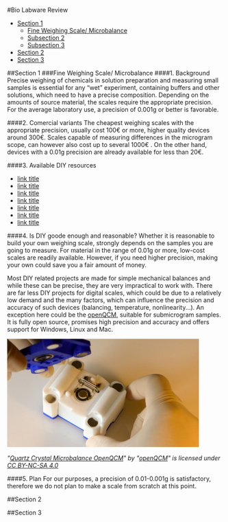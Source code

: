 #Bio Labware Review

- [Section 1](#Section-1)
  * [Fine Weighing Scale/ Microbalance](#Microbalance)
  * [Subsection 2](#Subsection-2)
  * [Subsection 3](#Subsection-3)
- [Section 2](#Section-2)
- [Section 3](#Section-3)


##Section 1 <a id="Section-1"></a>
###Fine Weighing Scale/ Microbalance <a id="Microbalance"></a>
####1. Background
Precise weighing of chemicals in solution preparation and measuring small samples is essential for any “wet” experiment, containing buffers and other solutions, which need to have a precise composition. Depending on the amounts of source material, the scales require the appropriate precision. For the average laboratory use, a precision of 0.001g or better is favorable.


####2. Comercial variants
The cheapest weighing scales with the appropriate precision, usually cost 100€ or more, higher quality devices around 300€. Scales capable of measuring differences in the microgram scope, can however also cost up to several 1000€ . On the other hand, devices with a 0.01g precision are already available for less than 20€.

####3. Available DIY resources
- [link title](http://sci-toys.com/scitoys/scitoys/mathematics/microgram_balance/balance.html)
- [link title](http://makezine.com/2008/03/25/diy-digital-balance/)
- [link title](https://www.erowid.org/psychoactives/hardware/hardware_info1.shtml)
- [link title](https://www.youtube.com/watch?v=n90whRO-ypE)
- [link title](https://www.behance.net/gallery/8021801/Electronic-Weight-Scale-DIY-Kit)
- [link title](http://www.sci-spot.com/Mechanical/balance.htm)
- [link title](http://openqcm.com/)

####4. Is DIY goode enough and reasonable?
Whether it is reasonable to build your own weighing scale, strongly depends on the samples you are going to measure. For material in the range of 0.01g or more, low-cost scales are readily available. However, if you need higher precision, making your own could save you a fair amount of money. 

Most DIY related projects are made for simple mechanical balances and while these can be precise, they are very impractical to work with. There are far less DIY projects for digital scales, which could be due to a relatively low demand and the many factors, which can influence the precision and accuracy of such devices (balancing, temperature, nonlinearity...). An exception here could be the [openQCM](http://openqcm.com/), suitable for submicrogram samples. It is fully open source, promises high precision and accuracy and offers support for Windows, Linux and Mac.

![Quartz Crystal Microbalance OpenQCM](images/openQCM.jpg)

_"[Quartz Crystal Microbalance OpenQCM](http://openqcm.com/wp-content/uploads/2015/01/Quartz-Crystal-Microbalance-openQCM-open-1024x575.jpg)" by "[openQCM](http://openqcm.com/)" is licensed under [CC BY-NC-SA 4.0](http://openqcm.com/)_

####5. Plan
For our purposes, a precision of 0.01-0.001g is satisfactory, therefore we do not plan to make a scale from scratch at this point.


##Section 2 <a id="Section-2"></a>

##Section 3 <a id="Section-3"></a>

